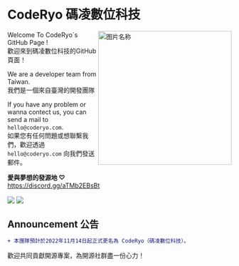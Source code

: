 CodeRyo 碼凌數位科技
===  
<div  align="left">
   <img src="https://cdn.discordapp.com/attachments/962358376015212617/1033035212524888134/CodeRyo.png" width = "300" height = "300" alt="图片名称" align=right />
  
  Welcome To CodeRyo`s GitHub Page !  
  歡迎來到碼凌數位科技的GitHub頁面！  
  
  We are a developer team from Taiwan.  
  我們是一個來自臺灣的開發團隊  
  
  If you have any problem or wanna contect us, you can send a mail to `hello@coderyo.com`.  
  如果您有任何問題或想聯繫我們，歡迎透過 `hello@coderyo.com` 向我們發送郵件。  

  __愛與夢想的發源地 ♡__  
  https://discord.gg/aTMb2EBsBt   
  
</div>
  
<div align="left">
 <a href="https://paypal.me/15LIVETW" target="_blank" style="display: inline-block;">
                <img
                    src="https://img.shields.io/badge/Donate-PayPal-blue.svg?style=flat-square&logo=paypal" 
                    align="center"
                /></a>
  <img src="https://komarev.com/ghpvc/?username=DreamFuture-S&&style=flat-square" align="center" />
</div>

## Announcement 公告  
```diff
+ 本團隊預計於2022年11月14日起正式更名為 CodeRyo（碼凌數位科技）。
```

歡迎共同貢獻開源專案，為開源社群盡一份心力！
